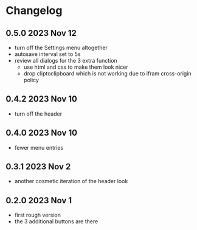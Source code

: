 # Changelog

## 0.5.0 2023 Nov 12

* turn off the Settings menu altogether
* autosave interval set to 5s
* review all dialogs for the 3 extra function
  * use html and css to make them look nicer
  * drop cliptoclipboard which is not working due to ifram cross-origin policy

## 0.4.2 2023 Nov 10

* turn off the header

## 0.4.0 2023 Nov 10

* fewer menu entries

## 0.3.1 2023 Nov 2

* another cosmetic iteration of the header look

## 0.2.0 2023 Nov 1

* first rough version
* the 3 additional buttons are there
